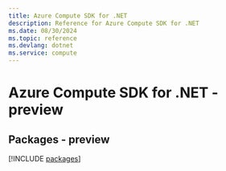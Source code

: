 ```yaml
---
title: Azure Compute SDK for .NET
description: Reference for Azure Compute SDK for .NET
ms.date: 08/30/2024
ms.topic: reference
ms.devlang: dotnet
ms.service: compute
---
```

# Azure Compute SDK for .NET - preview
## Packages - preview
[!INCLUDE [packages](compute-index.md)]